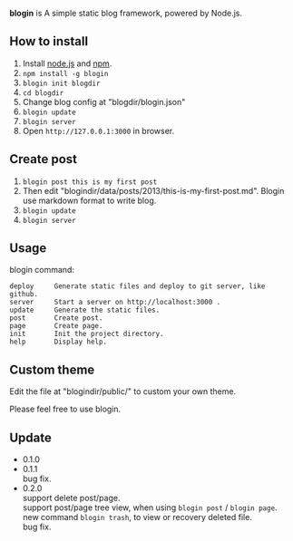 **blogin** is A simple static blog framework, powered by Node.js.

How to install
---
1. Install [node.js](http://nodejs.org/) and [npm](https://npmjs.org/).
2. `npm install -g blogin`
3. `blogin init blogdir`
4. `cd blogdir`
5. Change blog config at "blogdir/blogin.json"
4. `blogin update`
5. `blogin server`
6. Open `http://127.0.0.1:3000` in browser.

Create post
---
1. `blogin post this is my first post`
2. Then edit "blogindir/data/posts/2013/this-is-my-first-post.md". Blogin use markdown format to write blog. 
3. `blogin update`
4. `blogin server`

Usage
---
blogin command:

    deploy     Generate static files and deploy to git server, like github.
    server     Start a server on http://localhost:3000 .
    update     Generate the static files.
    post       Create post.
    page       Create page.
    init       Init the project directory.
    help       Display help.

Custom theme
---
Edit the file at "blogindir/public/" to custom your own theme.


Please feel free to use blogin.

Update
---

* 0.1.0
* 0.1.1 <br/>bug fix.
* 0.2.0 <br/>support delete post/page.
  <br/> support post/page tree view, when using `blogin post` / `blogin page`.
  <br/> new command `blogin trash`, to view or recovery deleted file.
  <br/> bug fix.

